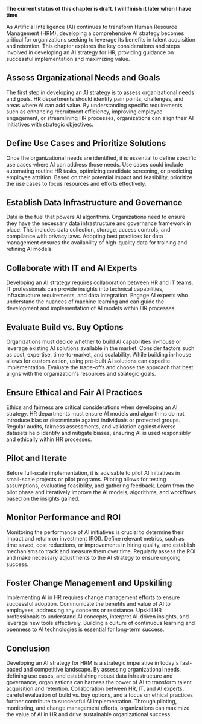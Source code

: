 **The current status of this chapter is draft. I will finish it later when I have time**

As Artificial Intelligence (AI) continues to transform Human Resource Management (HRM), developing a comprehensive AI strategy becomes critical for organizations seeking to leverage its benefits in talent acquisition and retention. This chapter explores the key considerations and steps involved in developing an AI strategy for HR, providing guidance on successful implementation and maximizing value.

Assess Organizational Needs and Goals
-------------------------------------

The first step in developing an AI strategy is to assess organizational needs and goals. HR departments should identify pain points, challenges, and areas where AI can add value. By understanding specific requirements, such as enhancing recruitment efficiency, improving employee engagement, or streamlining HR processes, organizations can align their AI initiatives with strategic objectives.

Define Use Cases and Prioritize Solutions
-----------------------------------------

Once the organizational needs are identified, it is essential to define specific use cases where AI can address those needs. Use cases could include automating routine HR tasks, optimizing candidate screening, or predicting employee attrition. Based on their potential impact and feasibility, prioritize the use cases to focus resources and efforts effectively.

Establish Data Infrastructure and Governance
--------------------------------------------

Data is the fuel that powers AI algorithms. Organizations need to ensure they have the necessary data infrastructure and governance framework in place. This includes data collection, storage, access controls, and compliance with privacy laws. Adopting best practices for data management ensures the availability of high-quality data for training and refining AI models.

Collaborate with IT and AI Experts
----------------------------------

Developing an AI strategy requires collaboration between HR and IT teams. IT professionals can provide insights into technical capabilities, infrastructure requirements, and data integration. Engage AI experts who understand the nuances of machine learning and can guide the development and implementation of AI models within HR processes.

Evaluate Build vs. Buy Options
------------------------------

Organizations must decide whether to build AI capabilities in-house or leverage existing AI solutions available in the market. Consider factors such as cost, expertise, time-to-market, and scalability. While building in-house allows for customization, using pre-built AI solutions can expedite implementation. Evaluate the trade-offs and choose the approach that best aligns with the organization's resources and strategic goals.

Ensure Ethical and Fair AI Practices
------------------------------------

Ethics and fairness are critical considerations when developing an AI strategy. HR departments must ensure AI models and algorithms do not introduce bias or discriminate against individuals or protected groups. Regular audits, fairness assessments, and validation against diverse datasets help identify and mitigate biases, ensuring AI is used responsibly and ethically within HR processes.

Pilot and Iterate
-----------------

Before full-scale implementation, it is advisable to pilot AI initiatives in small-scale projects or pilot programs. Piloting allows for testing assumptions, evaluating feasibility, and gathering feedback. Learn from the pilot phase and iteratively improve the AI models, algorithms, and workflows based on the insights gained.

Monitor Performance and ROI
---------------------------

Monitoring the performance of AI initiatives is crucial to determine their impact and return on investment (ROI). Define relevant metrics, such as time saved, cost reductions, or improvements in hiring quality, and establish mechanisms to track and measure them over time. Regularly assess the ROI and make necessary adjustments to the AI strategy to ensure ongoing success.

Foster Change Management and Upskilling
---------------------------------------

Implementing AI in HR requires change management efforts to ensure successful adoption. Communicate the benefits and value of AI to employees, addressing any concerns or resistance. Upskill HR professionals to understand AI concepts, interpret AI-driven insights, and leverage new tools effectively. Building a culture of continuous learning and openness to AI technologies is essential for long-term success.

Conclusion
----------

Developing an AI strategy for HRM is a strategic imperative in today's fast-paced and competitive landscape. By assessing organizational needs, defining use cases, and establishing robust data infrastructure and governance, organizations can harness the power of AI to transform talent acquisition and retention. Collaboration between HR, IT, and AI experts, careful evaluation of build vs. buy options, and a focus on ethical practices further contribute to successful AI implementation. Through piloting, monitoring, and change management efforts, organizations can maximize the value of AI in HR and drive sustainable organizational success.
